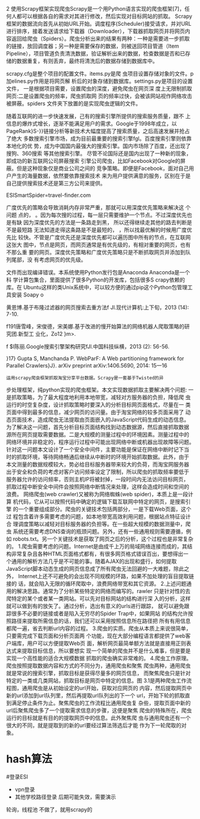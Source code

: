 2  使用Scrapy框架实现爬虫Scrapy是一个用Python语言实现的爬虫框架[7]，任何人都可以根据各自的需求对其进行修改，然后实现对目标网站的抓取。
Scrapy框架的数据流向首先从初始URL开始。调度程序(Scheduler)接受请求，并对URL进行排序，接着发送请求给下载器（Downloader），下载器抓取网页并将网页内容返回给爬虫（Spiders）。爬虫分析出来的结果有两种：一种是需要进一步抓取的链接，放回调度器；另一种是需要保存的数据，则被送回项目管道（Item Pipeline），项目管道负责清洗数据，验证解析出来的数据，检查数据是否和已存储的数据重复，有则丢弃，最终将清洗后的数据存储到数据库中。


scrapy.cfg是整个项目的配置文件。items.py是爬
虫项目设置存储对象的文件。p加elines.py作用是将网页解
析后的对象存储到数据库。settings.py是项目的设置文件，
一是根据项目需要，设置爬虫的深度，避免爬虫在网页深
度上无限制抓取网页:二是设置爬虫的频率，爬虫抓取网
页的频率过快，会被该网站视作网络攻击被屏蔽。spiders
文件夹下放置的是实现爬虫逻辑的文件。


随着互联网的进一步快速发展，己有的搜索引擎所提供的搜索服务质量，跟不
上信息的爆炸式增长，逐渐不能满足用户的需求。Google于1998年成立，以
PageRank}S-}}链接分析等新技术大幅度提高了搜索质量，之后高速发展并抢占了绝大
多数搜索引擎市场，成为目前最重要的搜索引擎fgl。百度搜索引擎则依靠本地化的优
势，成为中国国内最强大的搜索引擎。国内市场除了百度，还出现了搜狗、360搜索
等其他搜索引擎。
尽管不论国际还是国内出现了一种新的现象，即成功的新互联网公司屏蔽搜索
引擎公司爬虫，比如Facebook对Google的屏蔽。但是这种现象仅是商业公司之间的
竞争策略。即便是Facebook，面对自己用户产生的海量数据，依然要依靠搜索技术
来为用户提供满意的服务，区别在于是自己提供搜索技术还是第三方公司来提供。


 ESISmartSpider=travel-finder.com


 广度优先的策略会导致消耗内存非常严重，那就可以用深度优先策略来解决这
 个问题
 点的，
 。因为每次搜的过程，每一层只需要维护一个节点。不过深度优先也是有缺
 因为深度优先的方法是一条路走到黑，
 所以还得继续走其他的路去判断是不是最短路
 无法知道走得这条路是不是最短的，
 ，所以找最优解的时候用广度优先比
 较快。不管是广度优先还是深度优先都可以遍历图中所有的节点，在互联网这张大
 图中，节点是网页，而网页通常是有优先级的，有相对重要的网页，也有不那么重
 要的网页。深度优先策略和广度优先策略只是不断抓取网页并添加到队列尾部，没
 有考虑网页的优先级。


 文件而出现编译错误。本系统使用Python发行包是Anaconda  Anaconda是一个科
学计算包集合，里面提供了很多Python的开发库，包括很多S crapy依赖的库。在
Ubuntu这样的类Unix系统中，可以较方便的通过pip这个Python包管理工具安装
Soapy o

黄恩博.基于布隆过滤器的网页搜索去重方法f Jl.现代计算机:上下旬，2013 (14): 7-10.

f191唐雪峰，宋俊德，宋美娜.基于改进的慢开始算法的网络机器人爬取策略的研究团.新型工
业化，Zo12 }m>.

f $l陈丽.Google搜索引擎架构研究fJl.中国科技纵横，2013 (2): 56-56.

}17} Gupta S, Manchanda P. WebParF: A Web partitioning framework for Parallel Crawlers}J}. arXiv
preprint arXiv:1406.5690, 2014: 15一16


    运用scrapy爬虫框架抓取淘宝分享平台数据。Scrapy是一套基于Twisted的异
步处理框架，纯python实现的爬虫框架。本文实现数据抓取主要解决两个问题:
一是抓取策略，为了最大程度地利用本地带宽，减轻对方服务器的负担，降低爬
虫运行的时空复杂度，设计抓取策略时要深入的分析目标网页面格式，尽量在一
类页面中得到最多的信息，减少网页的访问量。由于淘宝网络的较多页面采用了
动态页面技术，造成爬虫无法提取由页面嵌入的JavaScript代码生成的动态信息。
为了解决这一问题，首先分析目标页面结构找到动态数据源，然后直接抓取数据
源所在网页提取需要数据。二是大规模的测量过程中的环境因素。测量过程中的
网络环境并非稳定的，程序运行过程中可能出现网络中断或机器出现故障等问题。
针对这一问题本文设计了一个安全中间件，主要功能是保证在网络中断时记下当
时的抓取环境，等待网络畅通后继续从中断时的环境开始抓取数据。此外，由于
本文测量的数据规模较大，势必给目标服务器带来较大的负荷，而淘宝网服务器
出于安全和负荷的考虑对客户访问频率设定了限制，所以爬虫的抓取频率要低于
服务器允许的访问频率，否则主机IP将被封掉，一段时间内无法访问目标网页，
抓取过程中断安全中间件会按照网络中断情况来处理，这样会造成时间和空间的
浪费。
    网络爬虫(web crawler)又被称为网络蜘蛛(web spider)，本质上是一段计算
机代码，它从可以按照代码中确定的逻辑下载互联网中特定的网页，是搜索引擎
的一个重要组成部分。爬虫的关键技术包括两部分，一是下载Web页面，这个过
程包含着许多需要考虑的问题，如本地带宽高效利用问题，根据站点特征设计合
理调度策略以减轻对目标服务器的负担等。在一些超大规模的数据测量中，爬虫
系统还需要考虑DNS查询的瓶颈问题。另外，还有一些通用规则需要遵循，例如
robots.txt。另一个关键技术是获取了网页之后的分析，这个过程也是非常复杂的。
    1.爬虫需要考虑的问题。Internet是由成千上万的局域网络连接而成的，其结
构非常复杂且各种HTML页面格式都有，有很多网页格式错误百出，要想得出一
个通用的解析方法几乎是不可能的事。随着AJAX的出现和盛行，如何提取
JavaScript脚本动态生成的网页信息成了所有爬虫无法回避的一大难题，除此之外，
Internet上还不可避免的会出现不同规模的环路，如果不加处理的盲目提取链接的
话，就会陷入无限的循环爬取中，浪费网络带宽和其它资源。
    2.上述问题通用的解决思路。通常为了分析某些特定的网络而编写的。rawler
只是针对性的去爬特定的某个或者某一类网站。可以先对目标网站的结构进行深
入的分析，这样就可以做到有的放矢了。通过分析，选出有意义的urls进行跟踪，
就可以避免跟踪很多不必要的链接或者是陷入无穷尽的Spider   Trap中，如果网站
的结构允许按照路径来提取所需信息的话，我们还可以采用按照信息所在路径把
所有有用信息都爬一遍，省去判断url内容的过程。
    3.爬虫的实质。爬虫从本质上来说很简单，只要需完成下载页面和分析页面两
个功能，现在大部分编程语言都提供了web客户端库，用户可以方便提取Web页
面，解析网页最简单额方法就是直接用正则表达式来提取目标信息，所以要想实
现一个简单的爬虫并不是什么难事，但是要是实现一个高性能的适合大规模数据
抓取的爬虫确实非常难的。
    4.爬虫工作原理。爬虫按照提取数据内容和方式的不同分为，通用爬虫和聚焦
爬虫两种，通用爬虫就是常说的搜索引擎，抓取目标是获得尽量多的网页信息，
而聚焦爬虫只是针对特定的一类或几类网站，抓取目标是网页中特定的信息。图
3.1是两种爬虫工作流程图，通用爬虫是从初始设定的url开始，获取对应网页的
内容，然后提取网页中新的url添加到url队列里，然后再提取url队列出的下一个
url，开始下轮的抓取直到满足停止条件为止。聚焦爬虫的工作流程比通用爬虫复
杂些，提取页面中新的url后聚焦爬虫多了一个提取需求信息的步骤，这便是聚焦
爬虫的特殊所在，爬虫运行的目标就是有目的的提取网页中的信息。此外聚焦爬
虫与通用爬虫还有一个很大的不同，就是提取到的新的url要经过算法筛选后才能
作为下一轮爬取的对象。


# hash算法

#登录ESI

- vpn登录
- 其他学校路径登录 
后期可能失效，需要演示


轮询，线程池 不做了，就用scrapy的